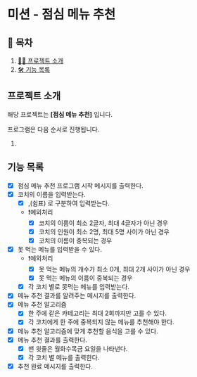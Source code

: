 # 미션 - 점심 메뉴 추천

## 📝 목차

1. [💁‍♂️ 프로젝트 소개](#프로젝트-소개)
2. [🛠 기능 목록](#기능-목록)

## 프로젝트 소개

해당 프로젝트는 **[점심 메뉴 추천]** 입니다.

프로그램은 다음 순서로 진행됩니다.

1.

## 기능 목록

- [x] 점심 메뉴 추천 프로그램 시작 메시지를 출력한다.
- [x] 코치의 이름을 입력받는다.
  - [x] ,(쉼표) 로 구분하여 입력받는다.
  - ❗️예외처리
    - [x] 코치의 이름이 최소 2글자, 최대 4글자가 아닌 경우
    - [x] 코치의 인원이 최소 2명, 최대 5명 사이가 아닌 경우
    - [x] 코치의 이름이 중복되는 경우
- [x] 못 먹는 메뉴를 입력받을 수 있다.
  - ❗️예외처리
    - [x] 못 먹는 메뉴의 개수가 최소 0개, 최대 2개 사이가 아닌 경우
    - [x] 못 먹는 메뉴의 이름이 중복되는 경우
  - [x] 각 코치 별로 못먹는 메뉴를 입력받는다.
- [x] 메뉴 추천 결과를 알려주는 메시지를 출력한다.
- [x] 메뉴 추천 알고리즘
  - [x] 한 주에 같은 카테고리는 최대 2회까지만 고를 수 있다.
  - [x] 각 코치에게 한 주에 중복되지 않는 메뉴를 추천해야 한다.
- [x] 메뉴 추천 알고리즘에 맞게 추천할 음식을 고를 수 있다.
- [x] 메뉴 추천 결과를 출력한다.
  - [x] 맨 윗줄은 월화수목금 요일을 나타낸다.
  - [x] 각 코치 별 메뉴를 출력한다.
- [x] 추천 완료 메시지를 출력한다.
